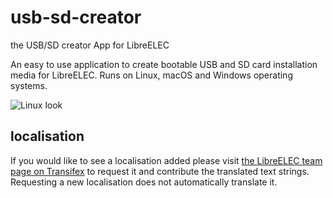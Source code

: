 # usb-sd-creator
the USB/SD creator App for LibreELEC

An easy to use application to create bootable USB and SD card installation media 
for LibreELEC. Runs on Linux, macOS and Windows operating systems.

![Linux look](creator_linux.png)

## localisation
If you would like to see a localisation added please visit
[the LibreELEC team page on Transifex](https://www.transifex.com/libreelec/)
to request it and contribute the translated text strings.
Requesting a new localisation does not automatically translate it.
